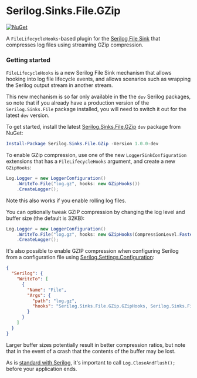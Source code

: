 # Serilog.Sinks.File.GZip
[![NuGet](https://img.shields.io/nuget/v/Serilog.Sinks.File.GZip.svg)](https://www.nuget.org/packages/Serilog.Sinks.File.GZip)

A `FileLifecycleHooks`-based plugin for the [Serilog File Sink](https://github.com/serilog/serilog-sinks-file) that compresses log files using streaming GZip compression.

### Getting started

`FileLifecycleHooks` is a new Serilog File Sink mechanism that allows hooking into log file lifecycle events, and allows scenarios such as wrapping the Serilog output stream in another stream.

This new mechanism is so far only available in the the `dev` Serilog packages, so note that if you already have a production version of the `Serilog.Sinks.File` package installed, you will need to switch it out for the latest `dev` version.

To get started, install the latest [Serilog.Sinks.File.GZip](https://www.nuget.org/packages/Serilog.Sinks.File.GZip) `dev` package from NuGet:

```powershell
Install-Package Serilog.Sinks.File.GZip -Version 1.0.0-dev
```

To enable GZip compression, use one of the new `LoggerSinkConfiguration` extensions that has a `FileLifecycleHooks` argument, and create a new `GZipHooks`:

```csharp
Log.Logger = new LoggerConfiguration()
    .WriteTo.File("log.gz", hooks: new GZipHooks())
    .CreateLogger();
```

Note this also works if you enable rolling log files.

You can optionally tweak GZIP compression by changing the log level and buffer size (the default is 32KB):

```csharp
Log.Logger = new LoggerConfiguration()
    .WriteTo.File("log.gz", hooks: new GZipHooks(CompressionLevel.Fastest, 1024 * 64))
    .CreateLogger();
```

It's also possible to enable GZIP compression when configuring Serilog from a configuration file using [Serilog.Settings.Configuration](https://github.com/serilog/serilog-settings-configuration/):

```json
{
  "Serilog": {
    "WriteTo": [
      {
        "Name": "File",
        "Args": {
          "path": "log.gz",
          "hooks": "Serilog.Sinks.File.GZip.GZipHooks, Serilog.Sinks.File.GZip"
        }
      }
    ]
  }
}
```

Larger buffer sizes potentially result in better compression ratios, but note that in the event of a crash that the contents of the buffer may be lost.

As is [standard with Serilog](https://github.com/serilog/serilog/wiki/Lifecycle-of-Loggers#in-all-apps), it's important to call `Log.CloseAndFlush();` before your application ends.
